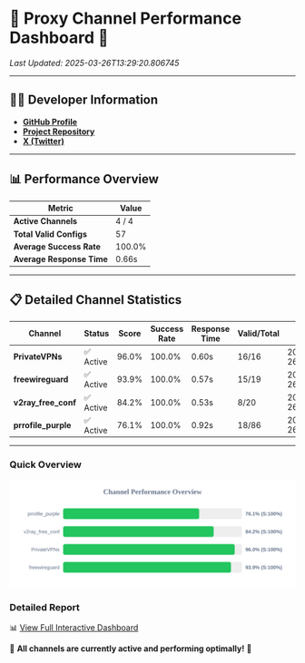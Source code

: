 # 🌟 Proxy Channel Performance Dashboard 🌟

_Last Updated: 2025-03-26T13:29:20.806745_

---

## 👩‍💻 Developer Information

- **[GitHub Profile](https://github.com/4n0nymou3)**  
- **[Project Repository](https://github.com/4n0nymou3/multi-proxy-config-fetcher)**  
- **[X (Twitter)](https://x.com/4n0nymou3)**  

---

## 📊 Performance Overview

| Metric                | Value       |
|-----------------------|-------------|
| **Active Channels**   | 4 / 4       |
| **Total Valid Configs** | 57          |
| **Average Success Rate** | 100.0%      |
| **Average Response Time** | 0.66s       |

---

## 📋 Detailed Channel Statistics

| Channel          | Status     | Score  | Success Rate | Response Time | Valid/Total | Last Success               |
|------------------|------------|--------|--------------|---------------|-------------|----------------------------|
| **PrivateVPNs**  | ✅ Active  | 96.0%  | 100.0% | 0.60s         | 16/16       | 2025-03-26T13:29:20.212837 |
| **freewireguard**  | ✅ Active  | 93.9%  | 100.0% | 0.57s         | 15/19       | 2025-03-26T13:29:20.804921 |
| **v2ray_free_conf**  | ✅ Active  | 84.2%  | 100.0% | 0.53s         | 8/20       | 2025-03-26T13:29:19.577896 |
| **prrofile_purple**  | ✅ Active  | 76.1%  | 100.0% | 0.92s         | 18/86       | 2025-03-26T13:29:18.952560 |

---

### Quick Overview
<div align="center">
  <a href="https://raw.githubusercontent.com/nullluser/NullRepo/refs/heads/main/assets/channel_stats_chart.svg">
    <img src="https://raw.githubusercontent.com/nullluser/NullRepo/refs/heads/main/assets/channel_stats_chart.svg" alt="Source Performance Statistics" width="800">
  </a>
</div>

### Detailed Report
📊 [View Full Interactive Dashboard](https://htmlpreview.github.io/?https://github.com/nullluser/NullRepo/blob/main/assets/performance_report.html)

🎉 **All channels are currently active and performing optimally!** 🎉

